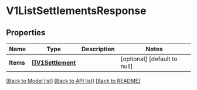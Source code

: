 # V1ListSettlementsResponse

## Properties

 Name      | Type                                  | Description | Notes                        
-----------|---------------------------------------|-------------|------------------------------
 **Items** | [**[]V1Settlement**](V1Settlement.md) |             | [optional] [default to null] 

[[Back to Model list]](../README.md#documentation-for-models) [[Back to API list]](../README.md#documentation-for-api-endpoints) [[Back to README]](../README.md)

